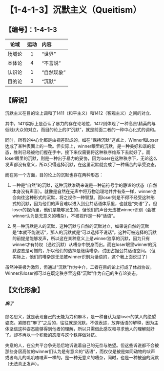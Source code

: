 # 【1-4-1-3】沉默主义（Queitism）
## 【编号】：1-4-1-3

| 论域 | 运动           | 内容 |
|:----:|:----------------:|:-----|
| 场域论   |1 |  “世界”  |
| 本体论   |4 |  “不言说”  |
| 认识论   | 1|  “自然现象”  |
| 目的论   |3 |  “沉默”  |

## 【解说】
沉默主义在目的论上调和了1411（和平主义）和1412（客观主义）之间的对立.

其中，1411实际上是否认了暴力的存在论地位，1412则体现了一种高贵\精英的与低贱\大众的对立，而目的论上的3“沉默”，就是前面二者的一种中心化式的调和。

同时，所有的中心化都是由视差形成的，如在“保持沉默”这点上，Winner和Loser达成了某种表面上的一致。但实际上，winner眼里的沉默，是一种美好和谐的状态，胜利已经被他们握在手中，接下来仅需要将这种秩序维系下去就好了。而loser眼里的沉默，则是一种出于暴力的妥协，因为loser在这种秩序下，无论这么发声都没有意义，所以只得选择沉默，在这里沉默就变成了一种痛苦的承受姿态。

而在另一个方面，目的论上的沉默也存在两种形态：

1.	一种是“自然”的沉默，这种沉默准确来说是一种前符号学的静谧的状态（自然本身没有声音）。就像是自然在无声中将万物治理地井井有条一样，winner也会向往这种形式的沉默，将之视作一种智慧。而loser则是不得不经受这种形式的沉默，因为他们的声音难以进入到公共话语体系里，也就是“失语”了。但loser的视角里，他们是能够发生的，但他们的声音无法被winner识别（会被winner认为是无意义的嘈杂），不被视作是一种“话语”。

2.	另一种沉默是人的沉默，这种沉默与自然的沉默对立，如果说自然的沉默是“本就不能说话”，那人的沉默就是“可以选择不说话”。这种可被选择的沉默的前提是能够发声，所以这在某种意义上是winner独享的沉默，因为只有winner才有特权（通过沉默）从嘈杂中脱身而出。而在loser眼里winner的沉默姿态是可憎的，所以他们的选择是继续嘈杂，试图占据公共话语空间。（但实际上，他们的嘈杂是无法被winner识别为话语的，这个我上面说过了）

虽然冲突极为激烈，但通过“沉默”作为中介，二者在目的论上打成了休战协议。Winner和loser都可以在既定秩序里选择“沉默”作为自己的生存论姿态。

## 【文化形象】
##### 麻了

顾名思义，就是表现自己的无能为力和麻木，是一种自认为是loser的某人的绝望姿态。紧随在“麻了”之后的，往往就是沉默，不做表述，放弃话语的解释，因为主体坚信这种姿态能够得到他者的理解，所以只需借此感叹和寻求他人的理解就好了。却不再以一个积极的态度与这个秩序做对抗。

失意的人，在公共平台争先恐后地诉说着自己的无奈与绝望。但这些诉说都不会被那些身居高位的winner们认为是有意义的“话语”，而仅仅是被是如同动物的吠声或者鸟儿的叽叽喳喳声一样的，是一种无意义的嘈杂，同时，也是一种被迫的沉默（无法真正发声）。
